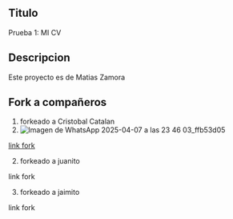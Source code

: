 ## Titulo
Prueba 1: MI CV
## Descripcion
Este proyecto es de Matias Zamora
## Fork a compañeros

1. forkeado a Cristobal Catalan
2. ![Imagen de WhatsApp 2025-04-07 a las 23 46 03_ffb53d05](https://github.com/user-attachments/assets/f0478f9b-3518-424c-b95b-77ff2597aeaa)


[link fork](https://github.com/matitiz/cknight775.github.io)

2. forkeado a juanito

link fork

3. forkeado a jaimito

link fork
